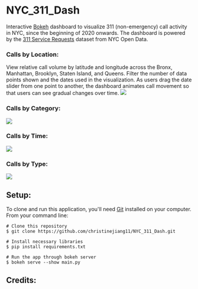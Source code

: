 # NYC_311_Dash
Interactive [Bokeh](https://docs.bokeh.org/en/latest/index.html) dashboard to visualize 311 (non-emergency) call activity in NYC, since the beginning of 2020 onwards. The dashboard is powered by the [311 Service Requests](https://data.cityofnewyork.us/Social-Services/311-Service-Requests-from-2010-to-Present/erm2-nwe9) dataset from NYC Open Data.

### Calls by Location:
View relative call volume by latitude and longitude across the Bronx, Manhattan, Brooklyn, Staten Island, and Queens. Filter the number of data points shown and the dates used in the visualization. As users drag the date slider from one point to another, the dashboard animates call movement so that users can see gradual changes over time. 
![](mapgif.gif)

### Calls by Category:
![](categorygif.gif)

### Calls by Time:
![](timegif.gif)

### Calls by Type:
![](typegif.gif)

## Setup:
To clone and run this application, you'll need [Git](https://git-scm.com/) installed on your computer. From your command line:
```
# Clone this repository
$ git clone https://github.com/christinejiang11/NYC_311_Dash.git

# Install necessary libraries
$ pip install requirements.txt

# Run the app through bokeh server
$ bokeh serve --show main.py
```

## Credits:
